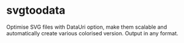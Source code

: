 svgtoodata
==========

Optimise SVG files with DataUri option, make them scalable and automatically create various colorised version. Output in any format.
